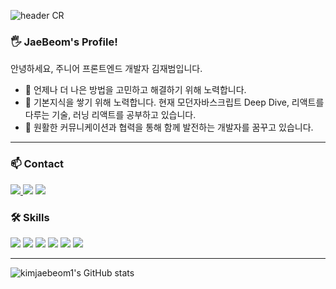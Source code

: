 ![header CR](https://capsule-render.vercel.app/api?type=waving&color=gradient&customColorList=12&height=170&section=header&reversal=true&text=Welcome&fontAlignY=33&animation=fadeIn)



### 🖐 JaeBeom's Profile!
  안녕하세요, 주니어 프론트엔드 개발자 김재범입니다. 
- 🤔 언제나 더 나은 방법을 고민하고 해결하기 위해 노력합니다.
- 📖 기본지식을 쌓기 위해 노력합니다. 현재 모던자바스크립트 Deep Dive, 리액트를 다루는 기술, 러닝 리액트를 공부하고 있습니다.
- 🤝 원활한 커뮤니케이션과 협력을 통해 함께 발전하는 개발자를 꿈꾸고 있습니다.

---

### 📫 Contact
<p>
<a href="https://cat-relation-07e.notion.site/678bf20af45c4839998b94a0ff6f7acc">
		<img src="https://img.shields.io/badge/Portfolio-FF3633?style=flat&logo=Micro.blog&logoColor=white" />
	</a>
  <a href="https://velog.io/@nanyong0214" target="_blank"><img src="https://img.shields.io/badge/velog-20C997?style=flat-square&logo=Velog&logoColor=white"/></a>
  <a href="mailto:nanyong0214@gmail.com" target="_blank"><img src="https://img.shields.io/badge/nanyong0214@gmail.com-EA4335?style=flat-square&logo=Gmail&logoColor=white"/></a>
</p>


### 🛠 Skills
<p>
  <img src="https://img.shields.io/badge/HTML5-E34F26?style=flat&logo=HTML5&logoColor=white" />
	<img src="https://img.shields.io/badge/CSS3-1572B6?style=flat&logo=CSS3&logoColor=white" />
	<img src="https://img.shields.io/badge/JavaScript-F7DF1E?style=flat&logo=JavaScript&logoColor=white" />
  <img src="https://img.shields.io/badge/React-61DAFB?style=flat-square&logo=React&logoColor=black"/>
  <img src="https://img.shields.io/badge/TypeScript-3178C6?style=flat-square&logo=TypeScript&logoColor=white"/>
  <img src="https://img.shields.io/badge/Next.js-000000?style=flat-square&logo=Next.js&logoColor=white"/>
</p>

---

![kimjaebeom1's GitHub stats](https://github-readme-stats.vercel.app/api?username=kimjaebeom1&show_icons=true&theme=dark&hide_border=True&icon_color=White)
